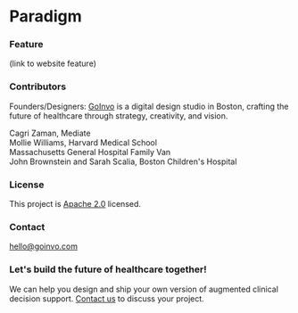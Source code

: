 # Paradigm

### Feature
(link to website feature)

### Contributors
Founders/Designers: [GoInvo](https://www.goinvo.com) is a digital design studio in Boston, crafting the future of healthcare through strategy, creativity, and vision.  

Cagri Zaman, Mediate  
Mollie Williams, Harvard Medical School  
Massachusetts General Hospital Family Van  
John Brownstein and Sarah Scalia, Boston Children's Hospital

### License
This project is [Apache 2.0](https://github.com/goinvo/paradigm/blob/main/LICENSE) licensed.

### Contact
[hello@goinvo.com](hello@goinvo.com)

### Let's build the future of healthcare together!
We can help you design and ship your own version of augmented clinical decision support.
[Contact us](hello@goinvo.com) to discuss your project.